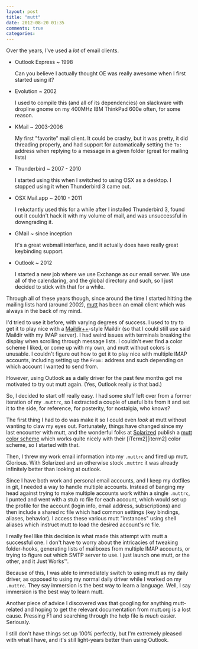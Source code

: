 ```yaml
---
layout: post
title: "mutt"
date: 2012-08-20 01:35
comments: true
categories: 
---
```


Over the years, I've used a *lot* of email clients.

<!--- fuck I hate this. I need to change this section entirely -->
* Outlook Express ~ 1998

    Can you believe I actually thought OE was really awesome when I first started using it?

* Evolution ~ 2002

    I used to compile this (and all of its dependencies) on slackware with dropline gnome on my 400MHz IBM ThinkPad 600e often, for some reason.

* KMail ~ 2003-2006

    My first "favorite" mail client. It could be crashy, but it was pretty, it did threading properly, and had support for automatically setting the `To:` address when replying to a message in a given folder (great for mailing lists)

* Thunderbird ~ 2007 - 2010

    I started using this when I switched to using OSX as a desktop. I stopped using it when Thunderbird 3 came out.

* OSX Mail.app ~ 2010 - 2011

    I reluctantly used this for a while after I installed Thunderbird 3, found out it couldn't hack it with my volume of mail, and was unsuccessful in downgrading it.

* GMail ~ since inception

    It's a great webmail interface, and it actually does have really great keybinding support.

* Outlook ~ 2012

    I started a new job where we use Exchange as our email server. We use all of the calendaring, and the global directory and such, so I just decided to stick with that for a while.

<!--- end FUCK THIS SECTION -->

Through all of these years though, since around the time I started hitting the mailing lists hard (around 2002), [mutt][mutt] has been an email client which was always in the back of my mind.

I'd tried to use it before, with varying degrees of success.
I used to try to get it to play nice with a [Maildir++][maildirplusplus]-style Maildir (so that I could still use said Maildir with my IMAP server).
I had weird issues with terminals breaking the display when scrolling through message lists.
I couldn't ever find a color scheme I liked, or come up with my own, and mutt without colors is unusable.
I couldn't figure out how to get it to play nice with multiple IMAP accounts, including setting up the `From:` address and such depending on which account I wanted to send from.

However, using Outlook as a daily driver for the past few months got me motivated to try out mutt again.
(Yes, Outlook really *is* that bad.)

So, I decided to start off really easy. I had some stuff left over from a former iteration of my `.muttrc`, so I extracted a couple of useful bits from it and set it to the side, for reference, for posterity, for nostalgia, who knows?

The first thing I had to do was make it so I could even *look* at mutt without wanting to claw my eyes out.
Fortunately, things have changed since my last encounter with mutt, and the wonderful folks at [Solarized][solarized] publish a [mutt color scheme][mutt-solarized] which works quite nicely with their [iTerm2][iterm2] color scheme, so I started with that.

Then, I threw my work email information into my `.muttrc` and fired up mutt.
Glorious.
With Solarized and an otherwise stock `.muttrc` it was already infinitely better than looking at outlook.

Since I have both work and personal email accounts, and I keep my dotfiles in git, I needed a way to handle multiple accounts.
Instead of banging my head against trying to make multiple accounts work within a single `.muttrc`, I punted and went with a stub rc file for each account, which would set up the profile for the account (login info, email address, subscriptions) and then include a shared rc file which had common settings (key bindings, aliases, behavior).
I access these various mutt "instances" using shell aliases which instruct mutt to load the desired account's rc file.

I really feel like this decision is what made this attempt with mutt a successful one.
I don't have to worry about the intricacies of tweaking folder-hooks, generating lists of mailboxes from multiple IMAP accounts, or trying to figure out which SMTP server to use.
I just launch one mutt, or the other, and it Just Works™.

Because of this, I was able to immediately switch to using mutt as my daily driver, as opposed to using my normal daily driver while I worked on my `.muttrc`.
They say immersion is the best way to learn a language.
Well, I say immersion is the best way to learn mutt.

Another piece of advice I discovered was that googling for anything mutt-related and hoping to get the relevant documentation from mutt.org is a lost cause.
Pressing F1 and searching through the help file is *much* easier.
Seriously.

I still don't have things set up 100% perfectly, but I'm extremely pleased with what I have, and it's still light-years better than using Outlook.


[maildirplusplus]: http://www.courier-mta.org/imap/README.maildirquota.html "Maildir++ an extension of Maildir"
[mutt]: http://www.mutt.org/ "The mutt email client"
[solarized]: http://ethanschoonover.com/solarized "Solarized color scheme"
[mutt-solarized]: https://github.com/altercation/mutt-colors-solarized "Solarized Colorscheme for mutt"
